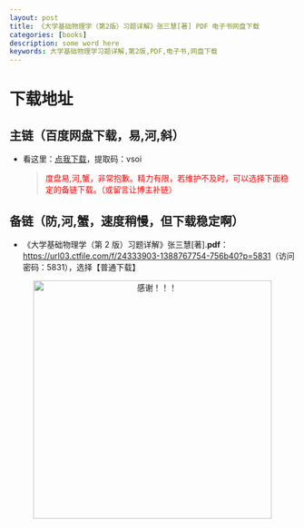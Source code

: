 ```yaml
---
layout: post
title: 《大学基础物理学（第2版）习题详解》张三慧[著] PDF 电子书网盘下载
categories: [books]
description: some word here
keywords: 大学基础物理学习题详解,第2版,PDF,电子书,网盘下载
---
```


# 下载地址

## 主链（百度网盘下载，易,河,斜）

- 看这里：[点我下载](https://pan.baidu.com/s/1iMXUbSbtZQZjDcqDmnWUyw?pwd=vsoi)，提取码：vsoi

  > <p style="color:red" >度盘易,河,蟹，非常抱歉。精力有限，若维护不及时，可以选择下面稳定的备链下载。（或留言让博主补链）</p>

## 备链（防,河,蟹，速度稍慢，但下载稳定啊）

- 《大学基础物理学（第 2 版）习题详解》张三慧[著].**pdf**：<https://url03.ctfile.com/f/24333903-1388767754-756b40?p=5831>（访问密码：5831），选择【普通下载】

<div align="center"><img src="https://pic.imgdb.cn/item/6707df6bd29ded1a8ce37031.gif" alt="感谢！！！" width="420px" height="auto"/></div>
